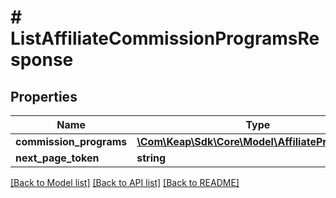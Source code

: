 # # ListAffiliateCommissionProgramsResponse

## Properties

Name | Type | Description | Notes
------------ | ------------- | ------------- | -------------
**commission_programs** | [**\Com\Keap\Sdk\Core\Model\AffiliateProgramV2[]**](AffiliateProgramV2.md) |  | [optional]
**next_page_token** | **string** |  | [optional]

[[Back to Model list]](../../README.md#models) [[Back to API list]](../../README.md#endpoints) [[Back to README]](../../README.md)
